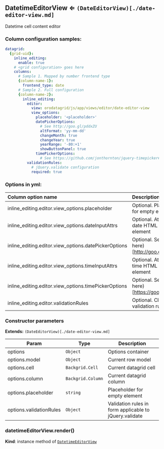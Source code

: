 <a name="module_DatetimeEditorView"></a>
## DatetimeEditorView ⇐ <code>(DateEditorView)[./date-editor-view.md]</code>
Datetime cell content editor

### Column configuration samples:
``` yml
datagrid:
  {grid-uid}:
    inline_editing:
      enable: true
    # <grid configuration> goes here
    columns:
      # Sample 1. Mapped by number frontend type
      {column-name-1}:
        frontend_type: date
      # Sample 2. Full configuration
      {column-name-2}:
        inline_editing:
          editor:
            view: orodatagrid/js/app/views/editor/date-editor-view
            view_options:
              placeholder: '<placeholder>'
              datePickerOptions:
                # See http://goo.gl/pddxZU
                altFormat: 'yy-mm-dd'
                changeMonth: true
                changeYear: true
                yearRange: '-80:+1'
                showButtonPanel: true
              timePickerOptions:
                # See https://github.com/jonthornton/jquery-timepicker#options
          validationRules:
            # jQuery.validate configuration
            required: true
```

### Options in yml:

Column option name                                  | Description
:---------------------------------------------------|:-----------
inline_editing.editor.view_options.placeholder      | Optional. Placeholder for empty element
inline_editing.editor.view_options.dateInputAttrs   | Optional. Attributes for date HTML input element
inline_editing.editor.view_options.datePickerOptions| Optional. See (details here)[http://goo.gl/pddxZU]
inline_editing.editor.view_options.timeInputAttrs   | Optional. Attributes for time HTML input element
inline_editing.editor.view_options.timePickerOptions| Optional. See (details here)[https://goo.gl/MP6Unb]
inline_editing.editor.validationRules               | Optional. Client side validation rules

### Constructor parameters

**Extends:** <code>(DateEditorView)[./date-editor-view.md]</code>  

| Param | Type | Description |
| --- | --- | --- |
| options | <code>Object</code> | Options container |
| options.model | <code>Object</code> | Current row model |
| options.cell | <code>Backgrid.Cell</code> | Current datagrid cell |
| options.column | <code>Backgrid.Column</code> | Current datagrid column |
| options.placeholder | <code>string</code> | Placeholder for empty element |
| options.validationRules | <code>Object</code> | Validation rules in form applicable to jQuery.validate |

<a name="module_DatetimeEditorView#render"></a>
### datetimeEditorView.render()
**Kind**: instance method of <code>[DatetimeEditorView](#module_DatetimeEditorView)</code>  
